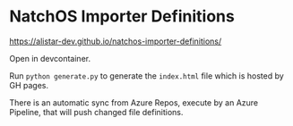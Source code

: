 # NatchOS Importer Definitions

https://alistar-dev.github.io/natchos-importer-definitions/

Open in devcontainer.

Run `python generate.py` to generate the `index.html` file which is hosted by GH pages.

There is an automatic sync from Azure Repos, execute by an Azure Pipeline, that will push changed file definitions.

